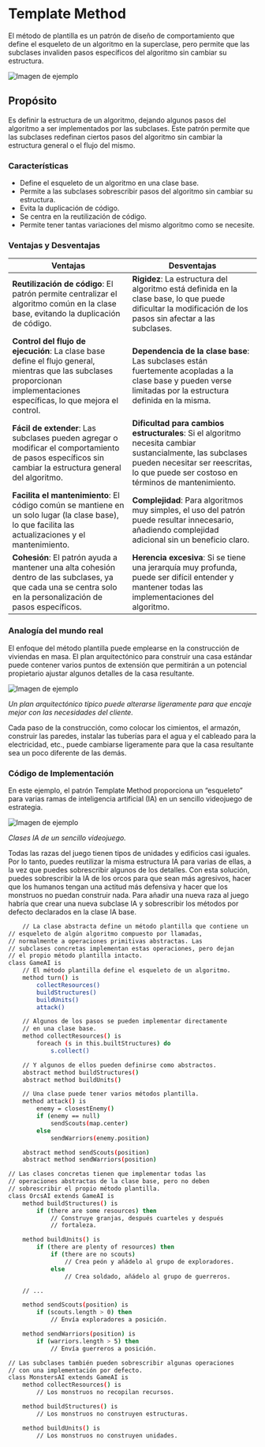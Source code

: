 # Template Method
El método de plantilla es un patrón de diseño de comportamiento que define el esqueleto de un algoritmo en la superclase, pero permite que las subclases invaliden pasos específicos del algoritmo sin cambiar su estructura.

![Imagen de ejemplo](https://encrypted-tbn0.gstatic.com/images?q=tbn:ANd9GcSqzyPYpS_0ak2J90KiD7rJGi2-t2jsoUsRZ-8uvntd6robHzIfWN4RBJfcsOyEyoBOLxI&usqp=CAU)

## Propósito
Es definir la estructura de un algoritmo, dejando algunos pasos del algoritmo a ser implementados por las subclases. Este patrón permite que las subclases redefinan ciertos pasos del algoritmo sin cambiar la estructura general o el flujo del mismo.

### Características
  - Define el esqueleto de un algoritmo en una clase base.
  - Permite a las subclases sobrescribir pasos del algoritmo sin cambiar su estructura.
  - Evita la duplicación de código.
  - Se centra en la reutilización de código.
  - Permite tener tantas variaciones del mismo algoritmo como se necesite.

### Ventajas y Desventajas
| **Ventajas**                                                                 | **Desventajas**                                                              |
|-------------------------------------------------------------------------------|-------------------------------------------------------------------------------|
| **Reutilización de código**: El patrón permite centralizar el algoritmo común en la clase base, evitando la duplicación de código. | **Rigidez**: La estructura del algoritmo está definida en la clase base, lo que puede dificultar la modificación de los pasos sin afectar a las subclases. |
| **Control del flujo de ejecución**: La clase base define el flujo general, mientras que las subclases proporcionan implementaciones específicas, lo que mejora el control. | **Dependencia de la clase base**: Las subclases están fuertemente acopladas a la clase base y pueden verse limitadas por la estructura definida en la misma. |
| **Fácil de extender**: Las subclases pueden agregar o modificar el comportamiento de pasos específicos sin cambiar la estructura general del algoritmo. | **Dificultad para cambios estructurales**: Si el algoritmo necesita cambiar sustancialmente, las subclases pueden necesitar ser reescritas, lo que puede ser costoso en términos de mantenimiento. |
| **Facilita el mantenimiento**: El código común se mantiene en un solo lugar (la clase base), lo que facilita las actualizaciones y el mantenimiento. | **Complejidad**: Para algoritmos muy simples, el uso del patrón puede resultar innecesario, añadiendo complejidad adicional sin un beneficio claro. |
| **Cohesión**: El patrón ayuda a mantener una alta cohesión dentro de las subclases, ya que cada una se centra solo en la personalización de pasos específicos. | **Herencia excesiva**: Si se tiene una jerarquía muy profunda, puede ser difícil entender y mantener todas las implementaciones del algoritmo. |

### Analogía del mundo real
El enfoque del método plantilla puede emplearse en la construcción de viviendas en masa. El plan arquitectónico para construir una casa estándar puede contener varios puntos de extensión que permitirán a un potencial propietario ajustar algunos detalles de la casa resultante.

![Imagen de ejemplo](https://refactoring.guru/images/patterns/diagrams/template-method/live-example.png?id=2485d52852f87da06c9cc0e2fd257d6a)

_Un plan arquitectónico típico puede alterarse ligeramente para que encaje mejor con las necesidades del cliente._

Cada paso de la construcción, como colocar los cimientos, el armazón, construir las paredes, instalar las tuberías para el agua y el cableado para la electricidad, etc., puede cambiarse ligeramente para que la casa resultante sea un poco diferente de las demás.

### Código de Implementación 
En este ejemplo, el patrón Template Method proporciona un “esqueleto” para varias ramas de inteligencia artificial (IA) en un sencillo videojuego de estrategia.

![Imagen de ejemplo](https://refactoring.guru/images/patterns/diagrams/template-method/example.png?id=c0ce5cc8070925a1cd345fac6afa16b6)

_Clases IA de un sencillo videojuego._

Todas las razas del juego tienen tipos de unidades y edificios casi iguales. Por lo tanto, puedes reutilizar la misma estructura IA para varias de ellas, a la vez que puedes sobrescribir algunos de los detalles. Con esta solución, puedes sobrescribir la IA de los orcos para que sean más agresivos, hacer que los humanos tengan una actitud más defensiva y hacer que los monstruos no puedan construir nada. Para añadir una nueva raza al juego habría que crear una nueva subclase IA y sobrescribir los métodos por defecto declarados en la clase IA base.


```bash
    // La clase abstracta define un método plantilla que contiene un
// esqueleto de algún algoritmo compuesto por llamadas,
// normalmente a operaciones primitivas abstractas. Las
// subclases concretas implementan estas operaciones, pero dejan
// el propio método plantilla intacto.
class GameAI is
    // El método plantilla define el esqueleto de un algoritmo.
    method turn() is
        collectResources()
        buildStructures()
        buildUnits()
        attack()

    // Algunos de los pasos se pueden implementar directamente
    // en una clase base.
    method collectResources() is
        foreach (s in this.builtStructures) do
            s.collect()

    // Y algunos de ellos pueden definirse como abstractos.
    abstract method buildStructures()
    abstract method buildUnits()

    // Una clase puede tener varios métodos plantilla.
    method attack() is
        enemy = closestEnemy()
        if (enemy == null)
            sendScouts(map.center)
        else
            sendWarriors(enemy.position)

    abstract method sendScouts(position)
    abstract method sendWarriors(position)

// Las clases concretas tienen que implementar todas las
// operaciones abstractas de la clase base, pero no deben
// sobrescribir el propio método plantilla.
class OrcsAI extends GameAI is
    method buildStructures() is
        if (there are some resources) then
            // Construye granjas, después cuarteles y después
            // fortaleza.

    method buildUnits() is
        if (there are plenty of resources) then
            if (there are no scouts)
                // Crea peón y añádelo al grupo de exploradores.
            else
                // Crea soldado, añádelo al grupo de guerreros.

    // ...

    method sendScouts(position) is
        if (scouts.length > 0) then
            // Envía exploradores a posición.

    method sendWarriors(position) is
        if (warriors.length > 5) then
            // Envía guerreros a posición.

// Las subclases también pueden sobrescribir algunas operaciones
// con una implementación por defecto.
class MonstersAI extends GameAI is
    method collectResources() is
        // Los monstruos no recopilan recursos.

    method buildStructures() is
        // Los monstruos no construyen estructuras.

    method buildUnits() is
        // Los monstruos no construyen unidades.
```


